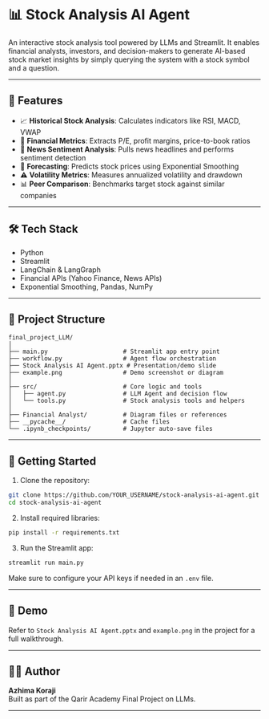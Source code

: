 
# 📊 Stock Analysis AI Agent

An interactive stock analysis tool powered by LLMs and Streamlit. It enables financial analysts, investors, and decision-makers to generate AI-based stock market insights by simply querying the system with a stock symbol and a question.

---

## 🧠 Features

- 📈 **Historical Stock Analysis**: Calculates indicators like RSI, MACD, VWAP
- 🧮 **Financial Metrics**: Extracts P/E, profit margins, price-to-book ratios
- 💬 **News Sentiment Analysis**: Pulls news headlines and performs sentiment detection
- 🔮 **Forecasting**: Predicts stock prices using Exponential Smoothing
- ⚠️ **Volatility Metrics**: Measures annualized volatility and drawdown
- 📊 **Peer Comparison**: Benchmarks target stock against similar companies

---

## 🛠️ Tech Stack

- Python
- Streamlit
- LangChain & LangGraph
- Financial APIs (Yahoo Finance, News APIs)
- Exponential Smoothing, Pandas, NumPy

---

## 📂 Project Structure

```
final_project_LLM/
│
├── main.py                     # Streamlit app entry point
├── workflow.py                 # Agent flow orchestration
├── Stock Analysis AI Agent.pptx # Presentation/demo slide
├── example.png                 # Demo screenshot or diagram
│
├── src/                        # Core logic and tools
│   ├── agent.py                # LLM Agent and decision flow
│   └── tools.py                # Stock analysis tools and helpers
│
├── Financial Analyst/          # Diagram files or references
├── __pycache__/                # Cache files
└── .ipynb_checkpoints/         # Jupyter auto-save files
```

---

## 🚀 Getting Started

1. Clone the repository:
```bash
git clone https://github.com/YOUR_USERNAME/stock-analysis-ai-agent.git
cd stock-analysis-ai-agent
```

2. Install required libraries:
```bash
pip install -r requirements.txt
```

3. Run the Streamlit app:
```bash
streamlit run main.py
```

Make sure to configure your API keys if needed in an `.env` file.

---

## 📸 Demo

Refer to `Stock Analysis AI Agent.pptx` and `example.png` in the project for a full walkthrough.

---

## 🙋‍♂️ Author

**Azhima Koraji**  
Built as part of the Qarir Academy Final Project on LLMs.

---

